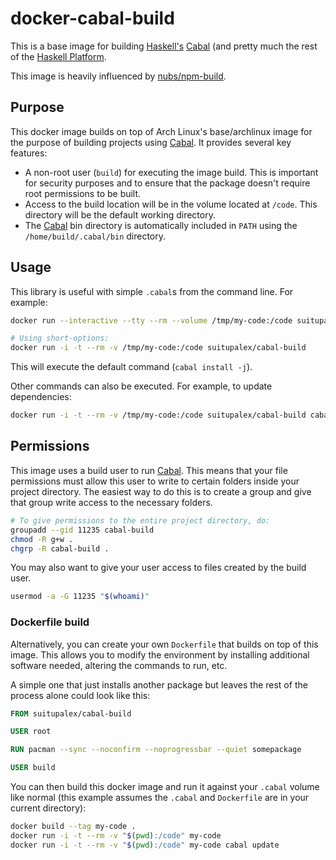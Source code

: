 # docker-cabal-build
This is a base image for building [Haskell's][haskell] [Cabal][cabal] (and 
pretty much the rest of the [Haskell Platform][haskell-platform].

This image is heavily influenced by [nubs/npm-build][nubs].

## Purpose
This docker image builds on top of Arch Linux's base/archlinux image for the
purpose of building projects using [Cabal][cabal].  It provides several key features:

* A non-root user (`build`) for executing the image build.  This is important
  for security purposes and to ensure that the package doesn't require root
  permissions to be built.
* Access to the build location will be in the volume located at `/code`.  This
  directory will be the default working directory.
* The [Cabal][cabal] bin directory is automatically included in `PATH` using the
  `/home/build/.cabal/bin` directory.

## Usage
This library is useful with simple `.cabal`s from the command line.
For example:

```bash
docker run --interactive --tty --rm --volume /tmp/my-code:/code suitupalex/cabal-build

# Using short-options:
docker run -i -t --rm -v /tmp/my-code:/code suitupalex/cabal-build
```

This will execute the default command (`cabal install -j`).

Other commands can also be executed.  For example, to update dependencies:

```bash
docker run -i -t --rm -v /tmp/my-code:/code suitupalex/cabal-build cabal update
```

## Permissions
This image uses a build user to run [Cabal][cabal]. This means that your file permissions
must allow this user to write to certain folders inside your project directory. The
easiest way to do this is to create a group and give that group write access to
the necessary folders.

```bash
# To give permissions to the entire project directory, do:
groupadd --gid 11235 cabal-build
chmod -R g+w .
chgrp -R cabal-build .
```

You may also want to give your user access to files created by the build user.

```bash
usermod -a -G 11235 "$(whoami)"
```

### Dockerfile build
Alternatively, you can create your own `Dockerfile` that builds on top of this
image.  This allows you to modify the environment by installing additional
software needed, altering the commands to run, etc.

A simple one that just installs another package but leaves the rest of the
process alone could look like this:

```dockerfile
FROM suitupalex/cabal-build

USER root

RUN pacman --sync --noconfirm --noprogressbar --quiet somepackage

USER build
```

You can then build this docker image and run it against your `.cabal`
volume like normal (this example assumes the `.cabal` and `Dockerfile` are
in your current directory):

```bash
docker build --tag my-code .
docker run -i -t --rm -v "$(pwd):/code" my-code
docker run -i -t --rm -v "$(pwd):/code" my-code cabal update
```

[haskell]: https://haskell.org
[cabal]: https://haskell.org/haskellwiki/Cabal
[haskell-platform]: https://haskell.org/platform
[nubs]: https://registry.hub.docker.com/u/nubs/npm-build/
